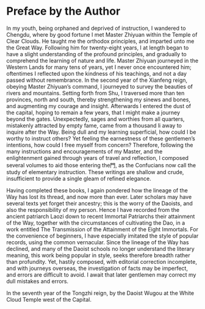 # Preface by the Author

In my youth, being orphaned and deprived of instruction, I wandered to Chengdu, where by good fortune I met Master Zhiyuan within the Temple of Clear Clouds. He taught me the orthodox principles, and imparted unto me the Great Way. Following him for twenty-eight years, I at length began to have a slight understanding of the profound principles, and gradually to comprehend the learning of nature and life. Master Zhiyuan journeyed in the Western Lands for many tens of years, yet I never once encountered him; oftentimes I reflected upon the kindness of his teachings, and not a day passed without remembrance. In the second year of the Xianfeng reign, obeying Master Zhiyuan’s command, I journeyed to survey the beauties of rivers and mountains. Setting forth from Shu, I traversed more than ten provinces, north and south, thereby strengthening my sinews and bones, and augmenting my courage and insight. Afterwards I entered the dust of the capital, hoping to remain a few years, that I might make a journey beyond the gates. Unexpectedly, sages and worthies from all quarters, mistakenly attracted by empty fame, came from a thousand li away to inquire after the Way. Being dull and my learning superficial, how could I be worthy to instruct others? Yet feeling the earnestness of these gentlemen’s intentions, how could I free myself from concern? Therefore, following the many instructions and encouragements of my Master, and the enlightenment gained through years of travel and reflection, I composed several volumes to aid those entering the門, as the Confucians now call the study of elementary instruction. These writings are shallow and crude, insufficient to provide a single gleam of refined elegance.

Having completed these books, I again pondered how the lineage of the Way has lost its thread, and now more than ever. Later scholars may have several texts yet forget their ancestry; this is the worry of the Daoists, and also the responsibility of my person. Hence I have recorded from the ancient patriarch Laozi down to recent Immortal Patriarchs their attainment of the Way, together with the circumstances of cultivating the Dao, in a work entitled The Transmission of the Attainment of the Eight Immortals. For the convenience of beginners, I have especially imitated the style of popular records, using the common vernacular. Since the lineage of the Way has declined, and many of the Daoist schools no longer understand the literary meaning, this work being popular in style, seeks therefore breadth rather than profundity. Yet, hastily composed, with editorial correction incomplete, and with journeys overseas, the investigation of facts may be imperfect, and errors are difficult to avoid. I await that later gentlemen may correct my dull mistakes and errors.

In the seventh year of the Tongzhi reign, by the Daoist Wugou at the White Cloud Temple west of the Capital.
